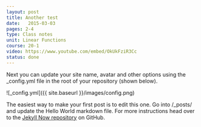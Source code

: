 ```yaml
---
layout: post
title: Another test
date:   2015-03-03
pages: 2-4
type: Class notes
unit: Linear Functions
course: 20-1
video: https://www.youtube.com/embed/OkUkFziR3Cc
status: done
---
```


Next you can update your site name, avatar and other options using the _config.yml file in the root of your repository (shown below).

![_config.yml]({{ site.baseurl }}/images/config.png)

The easiest way to make your first post is to edit this one. Go into /_posts/ and update the Hello World markdown file. For more instructions head over to the [Jekyll Now repository](https://github.com/barryclark/jekyll-now) on GitHub.

